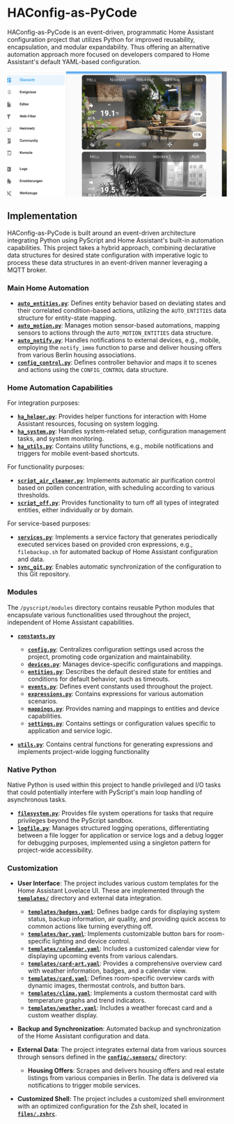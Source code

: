 # HAConfig-as-PyCode

HAConfig-as-PyCode is an event-driven, programmatic Home Assistant configuration project that utilizes Python for improved reusability, encapsulation, and modular expandability. Thus offering an alternative automation approach more focused on developers compared to Home Assistant's default YAML-based configuration.

![Desktop](www/overview-desktop.png)

## Implementation

HAConfig-as-PyCode is built around an event-driven architecture integrating Python using PyScript and Home Assistant's built-in automation capabilities. This project takes a hybrid approach, combining declarative data structures for desired state configuration with imperative logic to process these data structures in an event-driven manner leveraging a MQTT broker. 


### Main Home Automation

- **[`auto_entities.py`](pyscript/auto_entities.py)**: Defines entity behavior based on deviating states and their correlated condition-based actions, utilizing the `AUTO_ENTITIES` data structure for entity-state mapping.
- **[`auto_motion.py`](pyscript/auto_motion.py)**: Manages motion sensor-based automations, mapping sensors to actions through the `AUTO_MOTION_ENTITIES` data structure.
- **[`auto_notify.py`](pyscript/auto_notify.py)**: Handles notifications to external devices, e.g., mobile, employing the `notify_immo` function to parse and deliver housing offers from various Berlin housing associations.
- **[`config_control.py`](pyscript/config_control.py)**: Defines controller behavior and maps it to scenes and actions using the `CONFIG_CONTROL` data structure.

### Home Automation Capabilities

For integration purposes:
- **[`ha_helper.py`](pyscript/scripts/ha_helper.py)**: Provides helper functions for interaction with Home Assistant resources, focusing on system logging.
- **[`ha_system.py`](pyscript/scripts/ha_system.py)**: Handles system-related setup, configuration management tasks, and system monitoring.
- **[`ha_utils.py`](pyscript/scripts/ha_utils.py)**: Contains utility functions, e.g., mobile notifications and triggers for mobile event-based shortcuts.

For functionality purposes:
- **[`script_air_cleaner.py`](pyscript/scripts/script_air_cleaner.py)**: Implements automatic air purification control based on pollen concentration, with scheduling according to various thresholds.
- **[`script_off.py`](pyscript/scripts/script_off.py)**: Provides functionality to turn off all types of integrated entities, either individually or by domain.

For service-based purposes:
- **[`services.py`](pyscript/apps/services.py)**: Implements a service factory that generates periodically executed services based on provided cron expressions, e.g., `filebackup.sh` for automated backup of Home Assistant configuration and data.
- **[`sync_git.py`](pyscript/apps/sync_git.py)**: Enables automatic synchronization of the configuration to this Git repository.

### Modules

The `/pyscript/modules` directory contains reusable Python modules that encapsulate various functionalities used throughout the project, independent of Home Assistant capabilities.

- **[`constants.py`](pyscript/modules/constants.py)**
    - **[`config.py`](pyscript/modules/constants/config.py)**: Centralizes configuration settings used across the project, promoting code organization and maintainability.
    - **[`devices.py`](pyscript/modules/constants/devices.py)**: Manages device-specific configurations and mappings.
    - **[`entities.py`](pyscript/modules/constants/entities.py)**: Describes the default desired state for entities and conditions for default behavior, such as timeouts.
    - **[`events.py`](pyscript/modules/constants/events.py)**: Defines event constants used throughout the project.
    - **[`expressions.py`](pyscript/modules/constants/expressions.py)**: Contains expressions for various automation scenarios.
    - **[`mappings.py`](pyscript/modules/constants/mappings.py)**: Provides naming and mappings to entities and device capabilities.
    - **[`settings.py`](pyscript/modules/constants/settings.py)**: Contains settings or configuration values specific to application and service logic.

- **[`utils.py`](pyscript/modules/utils.py)**: Contains central functions for generating expressions and implements project-wide logging functionality

### Native Python

Native Python is used within this project to handle privileged and I/O tasks that could potentially interfere with PyScript's main loop handling of asynchronous tasks.

- **[`filesystem.py`](pyscript/python/filesystem.py)**: Provides file system operations for tasks that require privileges beyond the PyScript sandbox.
- **[`logfile.py`](pyscript/python/logfile.py)**: Manages structured logging operations, differentiating between a file logger for application or service logs and a debug logger for debugging purposes, implemented using a singleton pattern for project-wide accessibility.

### Customization

- **User Interface**: The project includes various custom templates for the Home Assistant Lovelace UI. These are implemented through the **[`templates/`](templates/)** directory and external data integration.

    -  **[`templates/badges.yaml`](templates/badges.yaml)**: Defines badge cards for displaying system status, backup information, air quality, and providing quick access to common actions like turning everything off.
    -  **[`templates/bar.yaml`](templates/bar.yaml)**: Implements customizable button bars for room-specific lighting and device control.
    -  **[`templates/calendar.yaml`](templates/calendar.yaml)**: Includes a customized calendar view for displaying upcoming events from various calendars.
    -  **[`templates/card-art.yaml`](templates/card-art.yaml)**: Provides a comprehensive overview card with weather information, badges, and a calendar view.
    -  **[`templates/card.yaml`](templates/card.yaml)**: Defines room-specific overview cards with dynamic images, thermostat controls, and button bars.
    -  **[`templates/clima.yaml`](templates/clima.yaml)**: Implements a custom thermostat card with temperature graphs and trend indicators.
    -  **[`templates/weather.yaml`](templates/weather.yaml)**: Includes a weather forecast card and a custom weather display.

- **Backup and Synchronization**: Automated backup and synchronization of the Home Assistant configuration and data.

- **External Data**: The project integrates external data from various sources through sensors defined in the **[`config/.sensors/`](config/.sensors/)** directory:

    -  **Housing Offers**: Scrapes and delivers housing offers and real estate listings from various companies in Berlin. The data is delivered via notifications to trigger mobile services.

- **Customized Shell**: The project includes a customized shell environment with an optimized configuration for the Zsh shell, located in **[`files/.zshrc`](files/.zshrc)**.